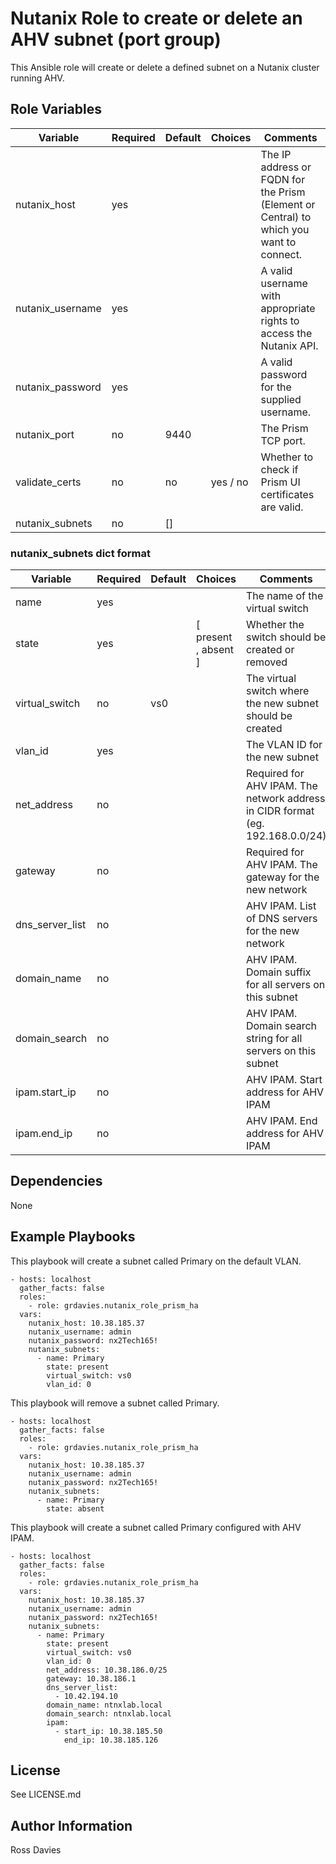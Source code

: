 # Nutanix Role to create or delete an AHV subnet (port group)

This Ansible role will create or delete a defined subnet on a Nutanix cluster running AHV.


## Role Variables

| Variable                       | Required | Default  | Choices                                                                         | Comments                                                                                                                                                                                                                          |
|--------------------------------|----------|----------|---------------------------------------------------------------------------------|-----------------------------------------------------------------------------------------------------------------------------------------------------------------------------------------------------------------------------------|
| nutanix_host                   | yes      |          |                                                                                 | The IP address or FQDN for the Prism (Element or Central) to which you want to connect.                                                                                                                                           |
| nutanix_username               | yes      |          |                                                                                 | A valid username with appropriate rights to access the Nutanix API.                                                                                                                                                               |
| nutanix_password               | yes      |          |                                                                                 | A valid password for the supplied username.                                                                                                                                                                                       |
| nutanix_port                   | no       | 9440     |                                                                                 | The Prism TCP port.                                                                                                                                                                                                               |
| validate_certs                 | no       | no       | yes / no                                                                        | Whether to check if Prism UI certificates are valid.                                                                                                                                                                              |
| nutanix_subnets                | no       | []       |                                                                                 |                                                                                                                                                                                                                                   |


### nutanix_subnets dict format

| Variable                       | Required | Default  | Choices                                                                         | Comments                                                                                                                                                                                                                          |
|--------------------------------|----------|----------|---------------------------------------------------------------------------------|-----------------------------------------------------------------------------------------------------------------------------------------------------------------------------------------------------------------------------------|
| name                           | yes      |          |                                                                                 | The name of the virtual switch                                                                                                                                                                                                    |
| state                          | yes      |          | [ present , absent ]                                                            | Whether the switch should be created or removed                                                                                                                                                                                   |
| virtual_switch                 | no       | vs0      |                                                                                 | The virtual switch where the new subnet should be created                                                                                                                                                                         |
| vlan_id                        | yes      |          |                                                                                 | The VLAN ID for the new subnet                                                                                                                                                                                                    |
| net_address                    | no       |          |                                                                                 | Required for AHV IPAM. The network address in CIDR format (eg. 192.168.0.0/24)                                                                                                                                                    |
| gateway                        | no       |          |                                                                                 | Required for AHV IPAM. The gateway for the new network                                                                                                                                                                            |
| dns_server_list                | no       |          |                                                                                 | AHV IPAM. List of DNS servers for the new network                                                                                                                                                                                 |
| domain_name                    | no       |          |                                                                                 | AHV IPAM. Domain suffix for all servers on this subnet                                                                                                                                                                            |
| domain_search                  | no       |          |                                                                                 | AHV IPAM. Domain search string for all servers on this subnet                                                                                                                                                                     |
| ipam.start_ip                  | no       |          |                                                                                 | AHV IPAM. Start address for AHV IPAM                                                                                                                                                                                              |
| ipam.end_ip                    | no       |          |                                                                                 | AHV IPAM. End address for AHV IPAM                                                                                                                                                                                                |


## Dependencies

None


## Example Playbooks

This playbook will create a subnet called Primary on the default VLAN.
```
- hosts: localhost
  gather_facts: false
  roles:
    - role: grdavies.nutanix_role_prism_ha
  vars:
    nutanix_host: 10.38.185.37
    nutanix_username: admin
    nutanix_password: nx2Tech165!
    nutanix_subnets:
      - name: Primary
        state: present
        virtual_switch: vs0
        vlan_id: 0
```

This playbook will remove a subnet called Primary.
```
- hosts: localhost
  gather_facts: false
  roles:
    - role: grdavies.nutanix_role_prism_ha
  vars:
    nutanix_host: 10.38.185.37
    nutanix_username: admin
    nutanix_password: nx2Tech165!
    nutanix_subnets:
      - name: Primary
        state: absent
```

This playbook will create a subnet called Primary configured with AHV IPAM.
```
- hosts: localhost
  gather_facts: false
  roles:
    - role: grdavies.nutanix_role_prism_ha
  vars:
    nutanix_host: 10.38.185.37
    nutanix_username: admin
    nutanix_password: nx2Tech165!
    nutanix_subnets:
      - name: Primary
        state: present
        virtual_switch: vs0
        vlan_id: 0
        net_address: 10.38.186.0/25
        gateway: 10.38.186.1
        dns_server_list:
          - 10.42.194.10
        domain_name: ntnxlab.local
        domain_search: ntnxlab.local
        ipam:
          - start_ip: 10.38.185.50
            end_ip: 10.38.185.126
```


## License

See LICENSE.md

## Author Information

Ross Davies
